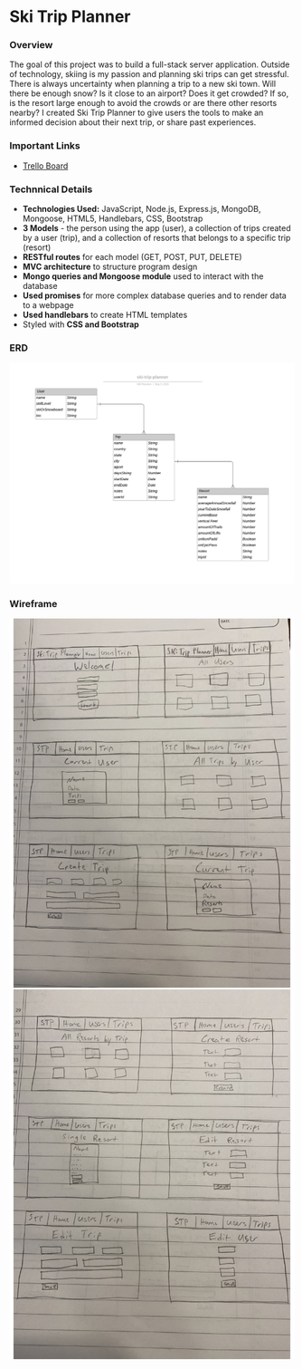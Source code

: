 # Ski Trip Planner

### Overview

The goal of this project was to build a full-stack server application. Outside of technology, skiing is my passion and planning ski trips can get stressful. There is always uncertainty when planning a trip to a new ski town. Will there be enough snow? Is it close to an airport? Does it get crowded? If so, is the resort large enough to avoid the crowds or are there other resorts nearby? I created Ski Trip Planner to give users the tools to make an informed decision about their next trip, or share past experiences. 

### Important Links

<!-- * [Deployed App]  -->
* [Trello Board](https://trello.com/b/rtjGTjZA/ski-trip-planner)

### Technnical Details

* __Technologies Used:__ JavaScript, Node.js, Express.js, MongoDB, Mongoose, HTML5, Handlebars, CSS, Bootstrap
* __3 Models__ - the person using the app (user), a collection of trips created by a user (trip), and a collection of resorts that belongs to a specific trip (resort)
* __RESTful routes__ for each model (GET, POST, PUT, DELETE) 
* __MVC architecture__ to structure program design
* __Mongo queries and Mongoose module__ used to interact with the database
* __Used promises__ for more complex database queries and to render data to a webpage
* __Used handlebars__ to create HTML templates
* Styled with __CSS and Bootstrap__

### ERD
![ERD](/public/images/ski-trip-planner.jpeg)

### Wireframe
![Wireframe 1](/public/images/ski-trip-planner-wireframe1.jpg)
![Wireframe 2](/public/images/ski-trip-planner-wireframe2.jpg)
